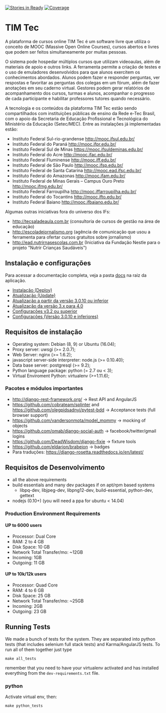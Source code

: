 [![Stories in Ready](https://badge.waffle.io/institutotim/timtec.png?label=ready&title=Ready)](https://waffle.io/institutotim/timtec) [![Coverage](https://coveralls.io/repos/hacklabr/timtec/badge.png)](https://coveralls.io/r/hacklabr/timtec)

# TIM Tec

A plataforma de cursos online TIM Tec é um software livre que utiliza o conceito de MOOC (Massive Open Online Courses), cursos abertos e livres que podem ser feitos simultaneamente por muitas pessoas.

O sistema pode hospedar múltiplos cursos que utilizam videoaulas, além de materiais de apoio e outros links. A ferramenta permite a criação de testes e o uso de emuladores desenvolvidos para que alunos exercitem os conhecimentos abordados. Alunos podem fazer e responder perguntas, ver respostas e favoritar as perguntas dos colegas em um fórum, além de fazer anotações em seu caderno virtual. Gestores podem gerar relatórios de acompanhamento dos cursos, turmas e alunos, acompanhar o progresso de cada participante e habilitar professores tutores quando necessário.

A tecnologia e os conteúdos da plataforma TIM Tec estão sendo compartilhados com instituições públicas de ensino da Rede e-Tec Brasil, com o apoio da Secretaria de Educação Profissional e Tecnológica do Ministério da Educação (Setec/MEC). Entre as instalações já implementadas estão:

* Instituto Federal Sul-rio-grandense http://mooc.ifsul.edu.br/
* Instituto Federal do Paraná http://mooc.ifpr.edu.br/
* Instituto Federal Sul de Minas https://mooc.ifsuldeminas.edu.br/
* Instituto Federal do Acre http://mooc.ifac.edu.br/
* Instituto Federal Fluminense  http://mooc.iff.edu.br/
* Instituto Federal de São Paulo http://mooc.ifsp.edu.br/
* Instituto Federal de Santa Catarina http://mooc.ead.ifsc.edu.br/
* Instituto Federal do Amazonas http://mooc.ifam.edu.br/
* Instituto Federal de Minas Gerais – Campus Ouro Preto http://mooc.ifmg.edu.br/
* Instituto Federal Farroupilha http://mooc.iffarroupilha.edu.br/
* Instituto Federal do Tocantins http://mooc.ifto.edu.br/
* Instituto Federal Baiano http://mooc.ifbaiano.edu.br/

Algumas outras iniciativas fora do universo dos IFs:

* http://tecsaladeaula.com.br (consultoria de cursos de gestão na área de educação)
* http://escoladejornalismo.org (agência de comunicação que usou a ferramenta para ofertar cursos gratuitos sobre jornalismo)
* http://ead.nutrirnasescolas.com.br (Iniciativa da Fundação Nestle para o projeto "Nutrir Crianças Saudáveis")

## Instalação e configurações
Para acessar a documentação completa, veja a pasta [docs](docs) na raiz da aplicação.

* [Instalação (Deploy)](docs/deploy.md)
* [Atualização (Update)](docs/deploy_update.md)
* [Atualização a partir da versão 3.0.10 ou inferior](docs/config_update_from_3.0.10_or_less.md)
* [Atualização da versão 3.x para 4.0](docs/deploy_migration_from_3.x_to_4.0.md)
* [Configurações v3.2 ou superior](docs/config.md)
* [Configurações (Versão 3.0.10 e inferiores)](docs/config_under_3.0.10_and_less.md)


## Requisitos de instalação

* Operating system: Debian (8, 9) or Ubuntu (16.04);
* Proxy server: uwsgi (>= 2.0.7);
* Web Server: nginx (>= 1.6.2);
* javascript server-side interpreter: node.js (>= 0.10.40);
* Data base server: postgresql (>= 9.2);
* Python language package: python (= 2.7 ou < 3);
* Virtual Enviroment Python: virtualenv (>=1.11.6);

### Pacotes e módulos importantes
* http://django-rest-framework.org/ -> Rest API and AngularJS
* https://github.com/cobrateam/splinter and https://github.com/olegpidsadnyi/pytest-bdd -> Acceptance tests (full browser support)
* https://github.com/vandersonmota/model_mommy -> mocking of objects
* https://github.com/omab/django-social-auth -> facebook/twitter/gmail logins
* https://github.com/DeadWisdom/django-fixie -> fixture tools
* https://github.com/eldarion/brabeion -> badges
* Para traduções: https://django-rosetta.readthedocs.io/en/latest/

## Requisitos de Desenvolvimento
* all the above requirements
* build essentials and many dev packages if on apt/rpm based systems
    * libpq-dev, libjpeg-dev, libpng12-dev, build-essential, python-dev, gettext
* nodejs (0.10+) (you will need a ppa for ubuntu < 14.04)

### Production Environment Requirements
#### UP to 6000 users
* Processor: Dual Core
* RAM: 2 to 4 GB
* Disk Space: 10 GB
* Network Total Transfer/mo: ~12GB
* Incoming: 1GB
* Outgoing: 11 GB

#### UP to 10k/12k users
* Processor: Quad Core
* RAM: 4 to 6 GB
* Disk Space: 25 GB
* Network Total Transfer/mo: ~25GB
* Incoming: 2GB
* Outgoing: 23 GB



## Running Tests

We made a bunch of tests for the system. They are separated into python tests
(that includes selenium full stack tests) and Karma/AngularJS tests. To run all
of them together just type

    make all_tests

remember that you need to have your virtualenv activated and has installed
everything from the `dev-requirements.txt` file.

### python

Activate virtual env, then:

    make python_tests



